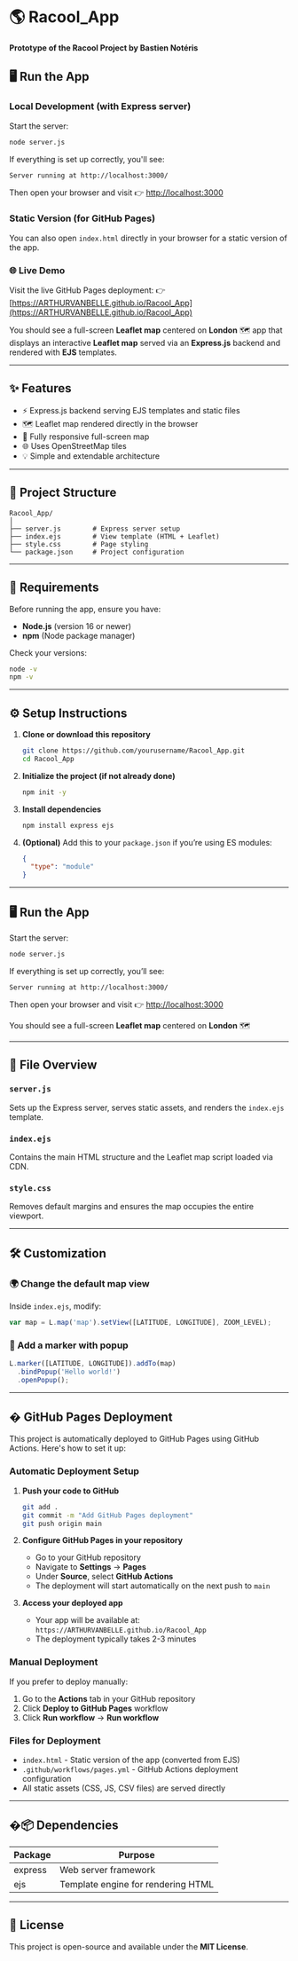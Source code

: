 # 🌎 Racool_App

**Prototype of the Racool Project by Bastien Notéris**  
## 🖥️ Run the App

### Local Development (with Express server)

Start the server:

```bash
node server.js
```

If everything is set up correctly, you'll see:

```
Server running at http://localhost:3000/
```

Then open your browser and visit 👉 [http://localhost:3000](http://localhost:3000)

### Static Version (for GitHub Pages)

You can also open `index.html` directly in your browser for a static version of the app.

### 🌐 Live Demo

Visit the live GitHub Pages deployment: 👉 [https://ARTHURVANBELLE.github.io/Racool_App](https://ARTHURVANBELLE.github.io/Racool_App)

You should see a full-screen **Leaflet map** centered on **London** 🗺️ app that displays an interactive **Leaflet map** served via an **Express.js** backend and rendered with **EJS** templates.

---

## ✨ Features

- ⚡ Express.js backend serving EJS templates and static files  
- 🗺️ Leaflet map rendered directly in the browser  
- 📱 Fully responsive full-screen map  
- 🌐 Uses OpenStreetMap tiles  
- 💡 Simple and extendable architecture  

---

## 🧩 Project Structure

```
Racool_App/
│
├── server.js        # Express server setup
├── index.ejs        # View template (HTML + Leaflet)
├── style.css        # Page styling
└── package.json     # Project configuration
```

---

## 🧰 Requirements

Before running the app, ensure you have:

- **Node.js** (version 16 or newer)  
- **npm** (Node package manager)

Check your versions:

```bash
node -v
npm -v
```

---

## ⚙️ Setup Instructions

1. **Clone or download this repository**

   ```bash
   git clone https://github.com/yourusername/Racool_App.git
   cd Racool_App
   ```

2. **Initialize the project (if not already done)**

   ```bash
   npm init -y
   ```

3. **Install dependencies**

   ```bash
   npm install express ejs
   ```

4. **(Optional)** Add this to your `package.json` if you’re using ES modules:

   ```json
   {
     "type": "module"
   }
   ```

---

## 🖥️ Run the App

Start the server:

```bash
node server.js
```

If everything is set up correctly, you’ll see:

```
Server running at http://localhost:3000/
```

Then open your browser and visit 👉 [http://localhost:3000](http://localhost:3000)

You should see a full-screen **Leaflet map** centered on **London** 🗺️

---

## 🧾 File Overview

### `server.js`
Sets up the Express server, serves static assets, and renders the `index.ejs` template.

### `index.ejs`
Contains the main HTML structure and the Leaflet map script loaded via CDN.

### `style.css`
Removes default margins and ensures the map occupies the entire viewport.

---

## 🛠️ Customization

### 🌍 Change the default map view
Inside `index.ejs`, modify:
```js
var map = L.map('map').setView([LATITUDE, LONGITUDE], ZOOM_LEVEL);
```

### 📍 Add a marker with popup
```js
L.marker([LATITUDE, LONGITUDE]).addTo(map)
  .bindPopup('Hello world!')
  .openPopup();
```

---

## � GitHub Pages Deployment

This project is automatically deployed to GitHub Pages using GitHub Actions. Here's how to set it up:

### Automatic Deployment Setup

1. **Push your code to GitHub**
   ```bash
   git add .
   git commit -m "Add GitHub Pages deployment"
   git push origin main
   ```

2. **Configure GitHub Pages in your repository**
   - Go to your GitHub repository
   - Navigate to **Settings** → **Pages**
   - Under **Source**, select **GitHub Actions**
   - The deployment will start automatically on the next push to `main`

3. **Access your deployed app**
   - Your app will be available at: `https://ARTHURVANBELLE.github.io/Racool_App`
   - The deployment typically takes 2-3 minutes

### Manual Deployment

If you prefer to deploy manually:
1. Go to the **Actions** tab in your GitHub repository
2. Click **Deploy to GitHub Pages** workflow
3. Click **Run workflow** → **Run workflow**

### Files for Deployment

- `index.html` - Static version of the app (converted from EJS)
- `.github/workflows/pages.yml` - GitHub Actions deployment configuration
- All static assets (CSS, JS, CSV files) are served directly

---

## �📦 Dependencies

| Package | Purpose |
|----------|----------|
| express | Web server framework |
| ejs | Template engine for rendering HTML |

---

## 📜 License

This project is open-source and available under the **MIT License**.